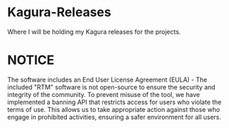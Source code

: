 # Kagura-Releases
Where I will be holding my Kagura releases for the projects.

# NOTICE
The software includes an End User License Agreement (EULA) - The included "RTM" software is not open-source to ensure the security and integrity of the community. To prevent misuse of the tool, we have implemented a banning API that restricts access for users who violate the terms of use. This allows us to take appropriate action against those who engage in prohibited activities, ensuring a safer environment for all users.
